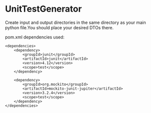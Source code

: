 # UnitTestGenerator
Create input and output directories in the same directory as your main python file.You should place your desired DTOs there.

pom.xml dependencies used:

	<dependencies>
		<dependency>
			<groupId>junit</groupId>
			<artifactId>junit</artifactId>
			<version>4.12</version>
			<scope>test</scope>
		</dependency>

		<dependency>
			<groupId>org.mockito</groupId>
			<artifactId>mockito-junit-jupiter</artifactId>
			<version>3.2.4</version>
			<scope>test</scope>
		</dependency>
	</dependencies>
